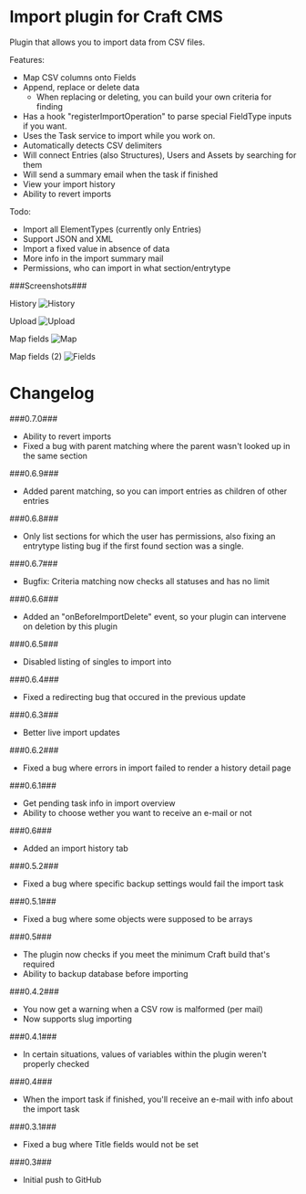 Import plugin for Craft CMS
=================

Plugin that allows you to import data from CSV files.

Features:
 - Map CSV columns onto Fields
 - Append, replace or delete data
   - When replacing or deleting, you can build your own criteria for finding
 - Has a hook "registerImportOperation" to parse special FieldType inputs if you want.
 - Uses the Task service to import while you work on.
 - Automatically detects CSV delimiters
 - Will connect Entries (also Structures), Users and Assets by searching for them
 - Will send a summary email when the task if finished
 - View your import history
 - Ability to revert imports
 
Todo:
 - Import all ElementTypes (currently only Entries)
 - Support JSON and XML
 - Import a fixed value in absence of data
 - More info in the import summary mail
 - Permissions, who can import in what section/entrytype

###Screenshots###

History
![History](https://raw.githubusercontent.com/boboldehampsink/CraftImportPlugin/gh-pages/images/history.png)

Upload
![Upload](https://raw.githubusercontent.com/boboldehampsink/CraftImportPlugin/gh-pages/images/upload.png)

Map fields
![Map](https://raw.githubusercontent.com/boboldehampsink/CraftImportPlugin/gh-pages/images/map.png)

Map fields (2)
![Fields](https://raw.githubusercontent.com/boboldehampsink/CraftImportPlugin/gh-pages/images/fields.png)

Changelog
=================
###0.7.0###
 - Ability to revert imports
 - Fixed a bug with parent matching where the parent wasn't looked up in the same section

###0.6.9###
 - Added parent matching, so you can import entries as children of other entries

###0.6.8###
 - Only list sections for which the user has permissions, also fixing an entrytype listing bug if the first found section was a single.

###0.6.7###
 - Bugfix: Criteria matching now checks all statuses and has no limit

###0.6.6###
 - Added an "onBeforeImportDelete" event, so your plugin can intervene on deletion by this plugin

###0.6.5###
 - Disabled listing of singles to import into

###0.6.4###
 - Fixed a redirecting bug that occured in the previous update

###0.6.3###
 - Better live import updates

###0.6.2###
 - Fixed a bug where errors in import failed to render a history detail page

###0.6.1###
 - Get pending task info in import overview
 - Ability to choose wether you want to receive an e-mail or not
 
###0.6###
 - Added an import history tab

###0.5.2###
 - Fixed a bug where specific backup settings would fail the import task

###0.5.1###
 - Fixed a bug where some objects were supposed to be arrays

###0.5###
 - The plugin now checks if you meet the minimum Craft build that's required
 - Ability to backup database before importing

###0.4.2###
 - You now get a warning when a CSV row is malformed (per mail)
 - Now supports slug importing

###0.4.1###
 - In certain situations, values of variables within the plugin weren't properly checked

###0.4###
 - When the import task if finished, you'll receive an e-mail with info about the import task

###0.3.1###
 - Fixed a bug where Title fields would not be set
 
###0.3###
 - Initial push to GitHub
